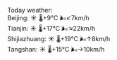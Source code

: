 Today weather:  
Beijing: ☀️   🌡️+9°C 🌬️↙7km/h  
Tianjin: ☀️   🌡️+17°C 🌬️↘22km/h  
Shijiazhuang: ☀️   🌡️+19°C 🌬️↑8km/h  
Tangshan: ☀️   🌡️+15°C 🌬️→10km/h  
